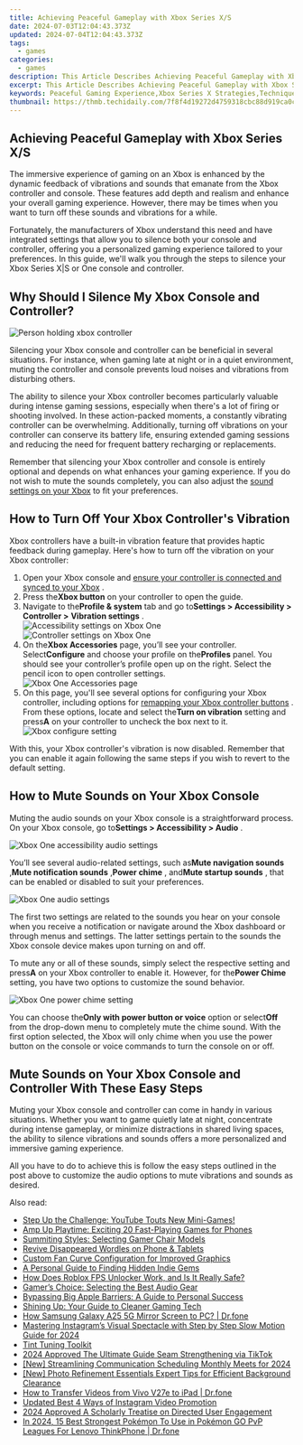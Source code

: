 ```yaml
---
title: Achieving Peaceful Gameplay with Xbox Series X/S
date: 2024-07-03T12:04:43.373Z
updated: 2024-07-04T12:04:43.373Z
tags:
  - games
categories:
  - games
description: This Article Describes Achieving Peaceful Gameplay with Xbox Series X/S
excerpt: This Article Describes Achieving Peaceful Gameplay with Xbox Series X/S
keywords: Peaceful Gaming Experience,Xbox Series X Strategies,Techniques for Calm Gaming on Console,Xbox Series S Gamers' Guide to Peaceful Play,Console Setup for Serenity in Gaming,Xbox Series X/S Playing with a Peaceful Mindset,Stress-Free Console Gaming Tips for Xbox
thumbnail: https://thmb.techidaily.com/7f8f4d19272d4759318cbc88d919ca0c7c48f620077177c71b194a7d51d8ecab.jpg
---
```


## Achieving Peaceful Gameplay with Xbox Series X/S

 The immersive experience of gaming on an Xbox is enhanced by the dynamic feedback of vibrations and sounds that emanate from the Xbox controller and console. These features add depth and realism and enhance your overall gaming experience. However, there may be times when you want to turn off these sounds and vibrations for a while.

 Fortunately, the manufacturers of Xbox understand this need and have integrated settings that allow you to silence both your console and controller, offering you a personalized gaming experience tailored to your preferences. In this guide, we'll walk you through the steps to silence your Xbox Series X|S or One console and controller.

## Why Should I Silence My Xbox Console and Controller?

![Person holding xbox controller](https://static1.makeuseofimages.com/wordpress/wp-content/uploads/2023/07/person-holding-xbox-controller.jpg)

 Silencing your Xbox console and controller can be beneficial in several situations. For instance, when gaming late at night or in a quiet environment, muting the controller and console prevents loud noises and vibrations from disturbing others.

 The ability to silence your Xbox controller becomes particularly valuable during intense gaming sessions, especially when there's a lot of firing or shooting involved. In these action-packed moments, a constantly vibrating controller can be overwhelming. Additionally, turning off vibrations on your controller can conserve its battery life, ensuring extended gaming sessions and reducing the need for frequent battery recharging or replacements.

 Remember that silencing your Xbox controller and console is entirely optional and depends on what enhances your gaming experience. If you do not wish to mute the sounds completely, you can also adjust the [sound settings on your Xbox](https://www.makeuseof.com/xbox-series-xs-sound-settings/) to fit your preferences.

## How to Turn Off Your Xbox Controller's Vibration

 Xbox controllers have a built-in vibration feature that provides haptic feedback during gameplay. Here's how to turn off the vibration on your Xbox controller:

1. Open your Xbox console and [ensure your controller is connected and synced to your Xbox](https://www.makeuseof.com/tag/sync-xbox-one-controller/) .
2. Press the**Xbox button** on your controller to open the guide.
3. Navigate to the**Profile & system** tab and go to**Settings > Accessibility > Controller >** **Vibration settings** .  
![Accessibility settings on Xbox One](https://static1.makeuseofimages.com/wordpress/wp-content/uploads/2023/07/accessibility-setting-xbox.jpeg)  
![Controller settings on Xbox One](https://static1.makeuseofimages.com/wordpress/wp-content/uploads/2023/07/controller-setting-xbox.jpeg)
4. On the**Xbox Accessories** page, you’ll see your controller. Select**Configure** and choose your profile on the**Profiles** panel. You should see your controller’s profile open up on the right. Select the pencil icon to open controller settings.  
![Xbox One Accessories page](https://static1.makeuseofimages.com/wordpress/wp-content/uploads/2023/07/xbox-accessories-xbox.jpeg)
5. On this page, you'll see several options for configuring your Xbox controller, including options for [remapping your Xbox controller buttons](https://www.makeuseof.com/tag/how-to-remap-your-xbox-one-controller-buttons/) . From these options, locate and select the**Turn on vibration** setting and press**A** on your controller to uncheck the box next to it.  
![Xbox configure setting](https://static1.makeuseofimages.com/wordpress/wp-content/uploads/2023/07/xbox-configure-setting.jpeg)

 With this, your Xbox controller's vibration is now disabled. Remember that you can enable it again following the same steps if you wish to revert to the default setting.

## How to Mute Sounds on Your Xbox Console

 Muting the audio sounds on your Xbox console is a straightforward process. On your Xbox console, go to**Settings > Accessibility > Audio** .

![Xbox One accessibility audio settings](https://static1.makeuseofimages.com/wordpress/wp-content/uploads/2023/07/xbox-accessibility-audio-settings.jpeg)

 You’ll see several audio-related settings, such as**Mute navigation sounds** ,**Mute notification sounds** ,**Power chime** , and**Mute startup sounds** , that can be enabled or disabled to suit your preferences.

![Xbox One audio settings](https://static1.makeuseofimages.com/wordpress/wp-content/uploads/2023/07/xbox-audio-settings.jpeg)

 The first two settings are related to the sounds you hear on your console when you receive a notification or navigate around the Xbox dashboard or through menus and settings. The latter settings pertain to the sounds the Xbox console device makes upon turning on and off.

 To mute any or all of these sounds, simply select the respective setting and press**A** on your Xbox controller to enable it. However, for the**Power Chime** setting, you have two options to customize the sound behavior.

![Xbox One power chime setting](https://static1.makeuseofimages.com/wordpress/wp-content/uploads/2023/07/xbox-power-chime-setting.jpeg)

 You can choose the**Only with power button or voice** option or select**Off** from the drop-down menu to completely mute the chime sound. With the first option selected, the Xbox will only chime when you use the power button on the console or voice commands to turn the console on or off.

## Mute Sounds on Your Xbox Console and Controller With These Easy Steps

 Muting your Xbox console and controller can come in handy in various situations. Whether you want to game quietly late at night, concentrate during intense gameplay, or minimize distractions in shared living spaces, the ability to silence vibrations and sounds offers a more personalized and immersive gaming experience.

 All you have to do to achieve this is follow the easy steps outlined in the post above to customize the audio options to mute vibrations and sounds as desired.


<ins class="adsbygoogle"
     style="display:block"
     data-ad-format="autorelaxed"
     data-ad-client="ca-pub-7571918770474297"
     data-ad-slot="1223367746"></ins>



<ins class="adsbygoogle"
     style="display:block"
     data-ad-client="ca-pub-7571918770474297"
     data-ad-slot="8358498916"
     data-ad-format="auto"
     data-full-width-responsive="true"></ins>

<span class="atpl-alsoreadstyle">Also read:</span>
<div><ul>
<li><a href="https://games-able.techidaily.com/step-up-the-challenge-youtube-touts-new-mini-games/"><u>Step Up the Challenge: YouTube Touts New Mini-Games!</u></a></li>
<li><a href="https://games-able.techidaily.com/amp-up-playtime-exciting-20-fast-playing-games-for-phones/"><u>Amp Up Playtime: Exciting 20 Fast-Playing Games for Phones</u></a></li>
<li><a href="https://games-able.techidaily.com/summiting-styles-selecting-gamer-chair-models/"><u>Summiting Styles: Selecting Gamer Chair Models</u></a></li>
<li><a href="https://games-able.techidaily.com/revive-disappeared-wordles-on-phone-and-tablets/"><u>Revive Disappeared Wordles on Phone & Tablets</u></a></li>
<li><a href="https://games-able.techidaily.com/custom-fan-curve-configuration-for-improved-graphics/"><u>Custom Fan Curve Configuration for Improved Graphics</u></a></li>
<li><a href="https://games-able.techidaily.com/a-personal-guide-to-finding-hidden-indie-gems/"><u>A Personal Guide to Finding Hidden Indie Gems</u></a></li>
<li><a href="https://games-able.techidaily.com/how-does-roblox-fps-unlocker-work-and-is-it-really-safe/"><u>How Does Roblox FPS Unlocker Work, and Is It Really Safe?</u></a></li>
<li><a href="https://games-able.techidaily.com/gamers-choice-selecting-the-best-audio-gear/"><u>Gamer’s Choice: Selecting the Best Audio Gear</u></a></li>
<li><a href="https://games-able.techidaily.com/bypassing-big-apple-barriers-a-guide-to-personal-success/"><u>Bypassing Big Apple Barriers: A Guide to Personal Success</u></a></li>
<li><a href="https://games-able.techidaily.com/shining-up-your-guide-to-cleaner-gaming-tech/"><u>Shining Up: Your Guide to Cleaner Gaming Tech</u></a></li>
<li><a href="https://screen-mirror.techidaily.com/how-samsung-galaxy-a25-5g-mirror-screen-to-pc-drfone-by-drfone-android/"><u>How Samsung Galaxy A25 5G Mirror Screen to PC? | Dr.fone</u></a></li>
<li><a href="https://instagram-video-recordings.techidaily.com/mastering-instagrams-visual-spectacle-with-step-by-step-slow-motion-guide-for-2024/"><u>Mastering Instagram’s Visual Spectacle with Step by Step Slow Motion Guide for 2024</u></a></li>
<li><a href="https://extra-hints.techidaily.com/tint-tuning-toolkit/"><u>Tint Tuning Toolkit</u></a></li>
<li><a href="https://tiktok-clips.techidaily.com/2024-approved-the-ultimate-guide-seam-strengthening-via-tiktok/"><u>2024 Approved  The Ultimate Guide  Seam Strengthening via TikTok</u></a></li>
<li><a href="https://screen-recording.techidaily.com/new-streamlining-communication-scheduling-monthly-meets-for-2024/"><u>[New] Streamlining Communication  Scheduling Monthly Meets for 2024</u></a></li>
<li><a href="https://extra-skills.techidaily.com/new-photo-refinement-essentials-expert-tips-for-efficient-background-clearance/"><u>[New] Photo Refinement Essentials  Expert Tips for Efficient Background Clearance</u></a></li>
<li><a href="https://android-transfer.techidaily.com/how-to-transfer-videos-from-vivo-v27e-to-ipad-drfone-by-drfone-transfer-from-android-transfer-from-android/"><u>How to Transfer Videos from Vivo V27e to iPad | Dr.fone</u></a></li>
<li><a href="https://ai-voice-clone.techidaily.com/updated-best-4-ways-of-instagram-video-promotion/"><u>Updated Best 4 Ways of Instagram Video Promotion</u></a></li>
<li><a href="https://extra-resources.techidaily.com/2024-approved-a-scholarly-treatise-on-directed-user-engagement/"><u>2024 Approved  A Scholarly Treatise on Directed User Engagement</u></a></li>
<li><a href="https://android-pokemon-go.techidaily.com/in-2024-15-best-strongest-pokemon-to-use-in-pokemon-go-pvp-leagues-for-lenovo-thinkphone-drfone-by-drfone-virtual-android/"><u>In 2024, 15 Best Strongest Pokémon To Use in Pokémon GO PvP Leagues For Lenovo ThinkPhone | Dr.fone</u></a></li>
</ul></div>
